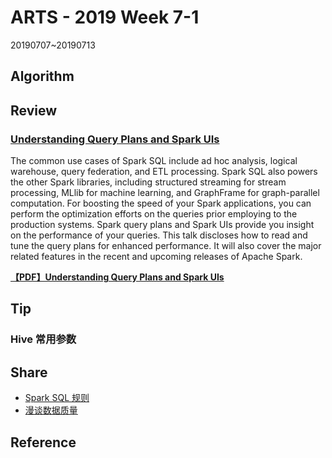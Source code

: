 # ARTS - 2019 Week 7-1

20190707~20190713

## Algorithm

## Review

### [Understanding Query Plans and Spark UIs](https://databricks.com/session/understanding-query-plans-and-spark-uis)

The common use cases of Spark SQL include ad hoc analysis, logical warehouse, query federation, and ETL processing. Spark SQL also powers the other Spark libraries, including structured streaming for stream processing, MLlib for machine learning, and GraphFrame for graph-parallel computation. For boosting the speed of your Spark applications, you can perform the optimization efforts on the queries prior employing to the production systems. Spark query plans and Spark UIs provide you insight on the performance of your queries. This talk discloses how to read and tune the query plans for enhanced performance. It will also cover the major related features in the recent and upcoming releases of Apache Spark.

**[【PDF】Understanding Query Plans and Spark UIs](../../asset/pdf/understanding-query-plans-and-spark-uis.pdf)**

## Tip

### Hive 常用参数

## Share

- [Spark SQL 规则](../../share/2019/spark-sql-rules.md)
- [漫谈数据质量](../../share/2019/talking-data-quality.md)

## Reference
